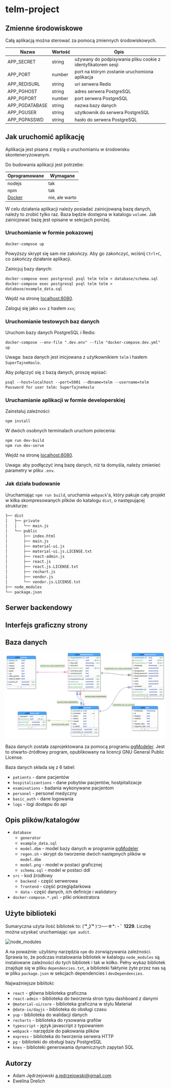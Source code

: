 # telm-project

## Zmienne środowiskowe

Całą aplikacją można sterować za pomocą zmiennych środowiskowych.

| Nazwa | Wartość | Opis |
| --- | --- | --- |
| APP_SECRET | string | używany do podpisywania pliku cookie z identyfikatorem sesji |
| APP_PORT | number | port na którym zostanie uruchomiona aplikacja |
| APP_REDISURL | string | uri serwera Redis |
| APP_PGHOST | string | adres serwera PostgreSQL |
| APP_PGPORT | number | port serwera PostgreSQL |
| APP_PGDATABASE | string | nazwa bazy danych |
| APP_PGUSER | string | użytkownik do serwera PostgreSQL |
| APP_PGPASSWD | string | hasło do serwera PostgreSQL |

## Jak uruchomić aplikację

Aplikacja jest pisana z myślą o uruchomianiu w środowisku skonteneryzowanym.

Do budowania aplikacji jest potrzebe:

| Oprogramowane | Wymagane |
| --- | --- |
| nodejs | tak | 
| npm | tak |
| [Docker](https://docs.docker.com/get-docker/) | nie, ale warto |

W celu działania aplikacji należy posiadać zainicjowaną bazę danych, należy to zrobić tylko raz.
Baza będzie dostępna w katalogu `volume`.
Jak zainicjować bazę jest opisane w sekcjach poniżej.

### Uruchomianie w formie pokazowej

```shell script
docker-compose up
```
Powyższy skrypt się sam nie zakończy.
Aby go zakończyć, wciśnij `Ctrl+C`, co zakończy działanie aplikacji. 

Zainicjuj bazy danych:
```shell script
docker-compose exec postgresql psql telm telm < database/schema.sql
docker-compose exec postgresql psql telm telm < database/example_data.sql
```

Wejdź na stronę [localhost:8080](http://localhost:8080/).

Zaloguj się jako `xxx` z hasłem `xxx`;

### Uruchomianie testowych baz danych

Uruchom bazy danych PostgreSQL i Redis:

```shell script
docker-compose --env-file ".dev.env" --file "docker-compose.dev.yml" up
```

Uwaga: baza danych jest inicjowana z użytkownikiem `telm` i hasłem `SuperTajneHaslo`.

Aby połączyć się z bazą danych, proszę wpisać:
```shell script
psql --host=localhost --port=5001 --dbname=telm --username=telm
Password for user telm: SuperTajneHaslo
```

### Uruchamianie aplikacji w formie developerskiej

Zainstaluj zależności:
```shell script
npm install
```

W dwóch osobnych terminalach uruchom polecenia:
```shell script
npm run dev-build
npm run dev-serve
``` 

Wejdź na stronę [localhost:8080](http://localhost:8080/).

Uwaga: aby podłączyć inną bazę danych, niż ta domyśla, należy zmienieć parametry w pliku `.env`.

### Jak działa budowanie

Uruchamiając `npm run build`, uruchamia `webpack`'a, który pakuje cały projekt w kilka skompresowanych plików do katalogu `dist`, o następującej strukturze: 
```
├── dist
│   ├── private
│   │   └── main.js
│   └── public
│       ├── index.html
│       ├── main.js
│       ├── material-ui.js
│       ├── material-ui.js.LICENSE.txt
│       ├── react-admin.js
│       ├── react.js
│       ├── react.js.LICENSE.txt
│       ├── rechart.js
│       ├── vendor.js
│       └── vendor.js.LICENSE.txt
├── node_modules
└── package.json
```


## Serwer backendowy

## Interfejs graficzny strony

## Baza danych

![model.png](database/model.png)

Baza danych została zaprojektowana za pomocą programu [pgModeler](https://pgmodeler.io/).
Jest to otwarto-źródłowy program, opublikowany na licencji GNU General Public License.

Baza danych składa się z 6 tabel:
 - `patients` - dane pacjentów
 - `hospitalizantions` - dane pobytów pacjentów, hostpitalizacje
 - `examinations` - badania wykonywane pacjentom
 - `personel` - personel medyczny
 - `basic_auth` - dane logowania
 - `logs` - logi dostępu do api

## Opis plików/katalogów

 - `database`
   - `generator`
   - `example_data.sql`
   - `model.dbm` - model bazy danych w programie [pgModeler](https://pgmodeler.io/)
   - `regen.sh` - skrypt do tworzenie dwóch następnych plików w `model.dbm`
   - `model.png` - model w postaci graficznej
   - `schema.sql` - model w postaci ddl
 - `src` - kod źródłowy
   - `backend` - część serwerowa
   - `frontend` - część przeglądarkowa
   - `data` - część danych, ich definicje i walidatory
 - `docker-compose.*.yml` - pliki orkiestratora
   
## Użyte biblioteki

Sumaryczna użyta ilość bibliotek to: ( ͡° ͜ʖ ͡° )つ──☆*:・ﾟ **1229**.
Liczbę można uzyskać uruchamiając `npm audit`.

![node_modules](https://img.devrant.com/devrant/rant/r_1030841_w7Mq9.jpg)

A na poważnie: użyliśmy narzędzia `npm` do zorwiązywania zależności.
Sprawia to, że podczas instalowania bibliotek w katalogu `node_modules` są instalowane zależności do tych bibliotek i tak w kółko.
Pełny wykaz bibliotek znajduje się w pliku `dependencies.txt`, a biblioteki faktynie żyte przez nas są w pliku `package.json` w sekcjach dependencies i `devDependencies`.

Najważniejsze biblitoki:

 - `react` - główna biblioteka graficzna
 - `react-admin` - biblioteka do tworzenia stron typu dashboard z danymi 
 - `@material-ui/core` - biblioteka graficzna w stylu Material 
 - `@date-io/dayjs` - biblioteka do obsługi czasu
 - `yup` - biblioteka do walidacji danych 
 - `recharts` - biblioteka do rysowania grafów
 - `typescript` - język javascript z typowaniem
 - `webpack` - narzędzie do pakowania plików
 - `express` - biblioteka do tworzenia serwera HTTP
 - `pg` - biblioteki do obsługi bazy PostgreSQL
 - `knex` - biblioteki generowania dynamicznych zapytań SQL
 

## Autorzy

 - Adam Jędrzejowski <a.jedrzejowski@gmail.com>
 - Ewelina Drelich <???>
